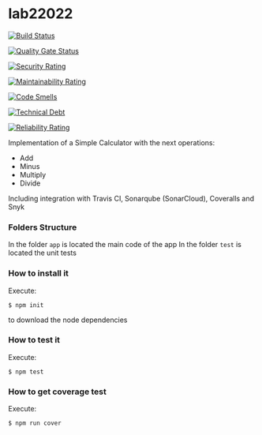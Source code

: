# lab22022

[![Build Status](https://app.travis-ci.com/diegobotia/lab22022.svg?branch=main)](https://app.travis-ci.com/diegobotia/lab22022)

[![Quality Gate Status](https://sonarcloud.io/api/project_badges/measure?project=LAB22022&metric=alert_status)](https://sonarcloud.io/summary/new_code?id=LAB22022)

[![Security Rating](https://sonarcloud.io/api/project_badges/measure?project=LAB22022&metric=security_rating)](https://sonarcloud.io/summary/new_code?id=LAB22022)

[![Maintainability Rating](https://sonarcloud.io/api/project_badges/measure?project=LAB22022&metric=sqale_rating)](https://sonarcloud.io/summary/new_code?id=LAB22022)

[![Code Smells](https://sonarcloud.io/api/project_badges/measure?project=LAB22022&metric=code_smells)](https://sonarcloud.io/summary/new_code?id=LAB22022)      

[![Technical Debt](https://sonarcloud.io/api/project_badges/measure?project=LAB22022&metric=sqale_index)](https://sonarcloud.io/summary/new_code?id=LAB22022)

[![Reliability Rating](https://sonarcloud.io/api/project_badges/measure?project=LAB22022&metric=reliability_rating)](https://sonarcloud.io/summary/new_code?id=LAB22022)


Implementation of a Simple Calculator with the next operations:
* Add
* Minus
* Multiply
* Divide

Including integration with Travis CI, Sonarqube (SonarCloud), Coveralls and Snyk
### Folders Structure
In the folder `app` is located the main code of the app
In the folder `test` is located the unit tests
### How to install it
Execute:
```shell
$ npm init
```
to download the node dependencies
### How to test it
Execute:
```shell
$ npm test
```
### How to get coverage test
Execute:
```shell
$ npm run cover
```